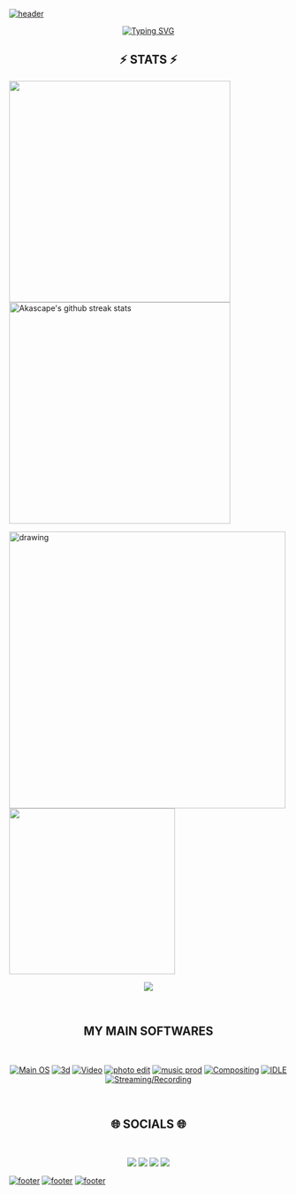 [![header](https://capsule-render.vercel.app/api?type=waving&color=timeGradient&height=300&&section=header&text=HI%20THERE!&fontSize=90&fontAlign=50&fontAlignY=30&desc=I%20am%20Akascape!&descAlign=50&descSize=30&animation=twinkling)](https://github.com/Akascape/Akascape)

<p align="center"> <a href="https://git.io/typing-svg"><img src="https://readme-typing-svg.demolab.com?font=Orbitron&pause=1000&width=435&lines=Welcome+to+my+Github+Profile+Page!;I+love+to+create+and+learn+Digital+Art.;I+love+MUSIC+🎵+and+ART+🖼️;I+love+to+do+lots+of+EXPERIMENTS!;" alt="Typing SVG" /></a> </p>

<h2 align="center">⚡ STATS ⚡</h2>

<img align="center" width="400" src="https://github-readme-stats.vercel.app/api?username=Akascape&show_icons=true&theme=codeSTACKr&&hide_border=true" /> <img align="center" width="400" src="https://github-readme-streak-stats.herokuapp.com/?user=Akascape&theme=buefy&hide_border=true&date_format=M%20j%5B%2C%20Y%5D" alt="Akascape's github streak stats" /> 

<img src="https://activity-graph.herokuapp.com/graph?username=Akascape&theme=react-dark" alt="drawing" width="500" /> <img src="https://github-readme-stats.vercel.app/api/top-langs?username=Akascape&show_icons=true&theme=cobalt&theme=buefy" width=300>    

<p align="center">
  <img align="center" src="https://github-profile-trophy.vercel.app/?username=Akascape&theme=onedark&no-frame=False&row=1&&margin-w=20&no-bg=true"   
</p>

<br> <h2 align="center"> MY MAIN SOFTWARES </h2>
<br> <p align="center"> 
[![Main OS](https://img.shields.io/badge/OS-Windows_11-informational?style=flat&logo=Microsoft&logoColor=blue&color=1bdce3)](https://www.microsoft.com/en-us/windows?wa=wsignin1.0)
[![3d](https://img.shields.io/badge/VFX/3D-Blender-informational?style=flat&logo=blender&logoColor=orange&color=f86604)](https://www.blender.org/)
[![Video](https://img.shields.io/badge/Editing-Davinci_Resolve-informational?style=flat&logo=julia&color=c500ff)](https://www.blackmagicdesign.com/products/davinciresolve/)
[![photo edit](https://img.shields.io/badge/Photo-Gimp-informational?style=flat&logo=gimp&color=2bbc8a)](https://www.gimp.org/)
[![music prod](https://img.shields.io/badge/Audio/Music-FL_Studio-informational?style=flat&logo=Audacity&logoColor=red&color=fc0100)](https://www.image-line.com/)
[![Compositing](https://img.shields.io/badge/Compositing-Natron-informational?style=flat&logo=NGINX&color=3cf10e)](https://natrongithub.github.io/)
[![IDLE](https://img.shields.io/badge/IDLE-VS_Code-informational?style=flat&logo=VisualStudioCode&logoColor=lightblue&color=blue)](https://code.visualstudio.com/)
[![Streaming/Recording](https://img.shields.io/badge/Recording-OBS-informational?style=flat&logo=OBSStudio&color=0024ff)](https://obsproject.com/)
</p>

<br> <h2 align="center"> 🌐 SOCIALS 🌐 </h2>
<br> <p align="center"> 
[<img src="https://img.shields.io/badge/-Github-informational?style=flat&logo=github&logoColor=black&color=grey">](https://github.com/Akascape) [<img src="https://img.shields.io/badge/-Reddit-informational?style=flat&logo=reddit&logoColor=black&color=orange">](https://www.reddit.com/user/Akascape)
[<img src="https://img.shields.io/badge/-YouTube-informational?style=flat&logo=youtube&logoColor=black&color=red">](https://www.youtube.com/channel/UC7naboenYq9FAo80aPUkqSw) [<img src="https://img.shields.io/badge/-Twitter-informational?style=flat&logo=twitter&logoColor=black&color=blue">](https://twitter.com/Akascape) 
</p>

[![footer](https://capsule-render.vercel.app/api?type=rect&color=timeGradient&height=2)](https://opensourcelibs.com/lib/capsule-render)
[![footer](https://capsule-render.vercel.app/api?type=rect&color=timeGradient&height=2)](https://opensourcelibs.com/lib/capsule-render)
[![footer](https://capsule-render.vercel.app/api?type=rect&color=timeGradient&height=2)](https://opensourcelibs.com/lib/capsule-render)
